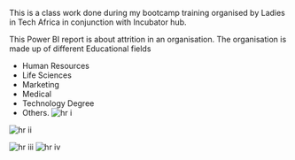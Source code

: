 This is a class work done during my bootcamp training organised by Ladies in Tech Africa in conjunction with Incubator hub. 

This Power BI report is about attrition in an organisation. 
The organisation is made up of different Educational fields 
  - Human Resources
  - Life Sciences
  - Marketing
  - Medical
  - Technology Degree
  - Others. 
![hr i](https://github.com/user-attachments/assets/a67eac15-1d7a-412b-bd8c-4b697f4298ee)


![hr ii](https://github.com/user-attachments/assets/3d14943e-0593-43b7-ac54-f7165384ec93)


![hr iii](https://github.com/user-attachments/assets/7c713c26-c33d-4e4d-9586-aaab093e774b)
![hr iv](https://github.com/user-attachments/assets/53277e6a-e60c-47a6-b2c9-0383b0651979)
